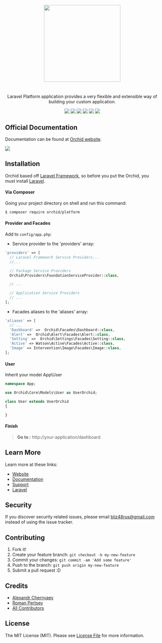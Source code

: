 <p align="center">
<a href="https://github.com/TheOrchid/Platform"><img width="250"  src="https://theorchid.github.io/assets/img/orchid.svg">
</a>
</p>


#
<p align="center">
Laravel Platform application provides a very flexible and extensible way of building your custom application.
</p>

<p align="center">
<a href="https://www.codacy.com/app/a-r-t-1-s-t/Platform?utm_source=github.com&amp;utm_medium=referral&amp;utm_content=TheOrchid/Platform&amp;utm_campaign=Badge_Grade"><img src="https://api.codacy.com/project/badge/Grade/80fc1214b05e441eba471c92fafe2c81"/></a>
<a href="https://codeclimate.com/github/TheOrchid/Platform"><img src="https://codeclimate.com/github/TheOrchid/Platform/badges/gpa.svg" /></a>
<a href="https://styleci.io/repos/73781385"><img src="https://styleci.io/repos/73781385/shield?branch=master"/></a>
<a href="https://packagist.org/packages/orchid/platform"><img src="https://poser.pugx.org/orchid/platform/v/stable"/></a>
<a href="https://packagist.org/packages/orchid/platform"><img src="https://poser.pugx.org/orchid/platform/downloads"/></a>
<a href="https://packagist.org/packages/orchid/platform"><img src="https://poser.pugx.org/orchid/platform/license"/></a>
</p>



## Official Documentation

Documentation can be found at [Orchid website](https://theorchid.github.io/).



<a href="https://theorchid.github.io/docs/screenshot/" target="_blank"><img src="https://cloud.githubusercontent.com/assets/5102591/24754053/901a3364-1add-11e7-993e-5bd8974de1c4.png"></a>



## Installation

Orchid based off [Laravel Framework](http://laravel.com), so before you put the Orchid, you must install [Laravel](http://laravel.com).


#### Via Composer

Going your project directory on shell and run this command: 
```sh
$ composer require orchid/platform
```

####  Provider and Facades

Add to `config/app.php`:

- Service provider to the 'providers' array:
```php
'providers' => [
  // Laravel Framework Service Providers...
  //...

  // Package Service Providers
  Orchid\Providers\FoundationServiceProvider::class,

  // ...

  // Application Service Providers
  // ...
];
```

- Facades aliases to the 'aliases' array:
```php
'aliases' => [
  // ...
  'Dashboard' =>  Orchid\Facades\Dashboard::class,
  'Alert' =>  Orchid\Alert\Facades\Alert::class,
  'Setting' =>  Orchid\Settings\Facades\Setting::class,
  'Active' => Watson\Active\Facades\Active::class,
  'Image' => Intervention\Image\Facades\Image::class,
];
```


#### User

Inherit your model App\User

```php
namespace App;

use Orchid\Core\Models\User as UserOrchid;

class User extends UserOrchid
{

}

```

#### Finish


> **Go to :**  http://your-application/dashboard



## Learn More

Learn more at these links:

- [Website](https://theorchid.github.io/)
- [Documentation](https://theorchid.github.io/)
- [Support](https://github.com/TheOrchid/Platform/issues)
- [Laravel](https://laravel.com/)

## Security

If you discover security related issues, please email bliz48rus@gmail.com instead of using the issue tracker.


## Contributing

1. Fork it!
2. Create your feature branch: `git checkout -b my-new-feature`
3. Commit your changes: `git commit -am 'Add some feature'`
4. Push to the branch: `git push origin my-new-feature`
5. Submit a pull request :D


## Credits

- [Alexandr Chernyaev](https://github.com/tabuna)
- [Roman Pertsev](https://github.com/PertsevRoman)
- [All Contributors](../../contributors)


## License

The MIT License (MIT). Please see [License File](LICENSE) for more information.
